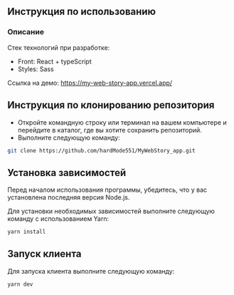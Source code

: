 ## Инструкция по использованию

### Описание

Стек технологий при разработке:
- Front: React + typeScript
- Styles: Sass

Ссылка на демо: https://my-web-story-app.vercel.app/

## Инструкция по клонированию репозитория

- Откройте командную строку или терминал на вашем компьютере и перейдите в каталог, где вы хотите сохранить репозиторий.
- Выполните следующую команду:

```sh
git clone https://github.com/hardMode551/MyWebStory_app.git
```

## Установка зависимостей

Перед началом использования программы, убедитесь, что у вас установлена последняя версия Node.js.

Для установки необходимых зависимостей выполните следующую команду с использованием Yarn:

```sh
yarn install
```

## Запуск клиента

Для запуска клиента выполните следующую команду:

```sh
yarn dev
```
